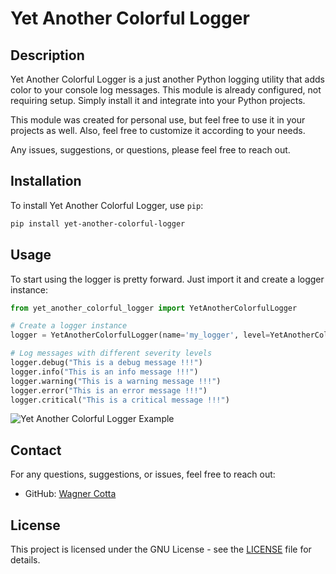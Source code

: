 # Yet Another Colorful Logger

## Description

Yet Another Colorful Logger is a just another Python logging utility that adds color to your console log messages. This module is already configured, not requiring setup. Simply install it and integrate into your Python projects.

This module was created for personal use, but feel free to use it in your projects as well. 
Also, feel free to customize it according to your needs.

Any issues, suggestions, or questions, please feel free to reach out.

## Installation

To install Yet Another Colorful Logger, use `pip`:

```bash
pip install yet-another-colorful-logger
```

## Usage

To start using the logger is pretty forward. Just import it and create a logger instance:

```python
from yet_another_colorful_logger import YetAnotherColorfulLogger

# Create a logger instance
logger = YetAnotherColorfulLogger(name='my_logger', level=YetAnotherColorfulLogger.DEBUG)

# Log messages with different severity levels
logger.debug("This is a debug message !!!")
logger.info("This is an info message !!!")
logger.warning("This is a warning message !!!")
logger.error("This is an error message !!!")
logger.critical("This is a critical message !!!")
```

![Yet Another Colorful Logger Example](/docs/images/example.png "Yet Another Colorful Logger Exame")

## Contact

For any questions, suggestions, or issues, feel free to reach out:

- GitHub: [Wagner Cotta](https://github.com/wagnercotta)

## License

This project is licensed under the GNU License - see the [LICENSE](LICENSE) file for details.